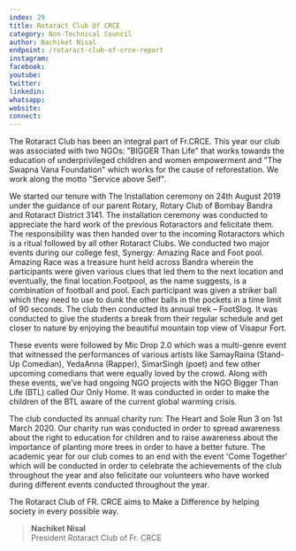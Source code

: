 ```yaml
---
index: 29
title: Rotaract Club Of CRCE
category: Non-Technical Council
author: Nachiket Nisal
endpoint: /rotaract-club-of-crce-report
instagram:
facebook:
youtube:
twitter:
linkedin:
whatsapp:
website:
connect:
---
```


The Rotaract Club has been an integral part of Fr.CRCE. This year our club was associated with two NGOs: "BIGGER Than Life" that works towards the education of underprivileged children and women empowerment and "The Swapna Vana Foundation" which works for the cause of reforestation. We work along the motto "Service above Self".

We started our tenure with The Installation ceremony on 24th August 2019 under the guidance of our parent Rotary, Rotary Club of Bombay Bandra and Rotaract District 3141. The installation ceremony was conducted to appreciate the hard work of the previous Rotaractors and felicitate them. The responsibility was then handed over to the incoming Rotaractors which is a ritual followed by all other Rotaract Clubs. We conducted two major events during our college fest, Synergy: Amazing Race and Foot pool. Amazing Race was a treasure hunt held across Bandra wherein the participants were given various clues that led them to the next location and eventually, the final location.Footpool, as the name suggests, is a combination of football and pool. Each participant was given a striker ball which they need to use to dunk the other balls in the pockets in a time limit of 90 seconds. The club then conducted its annual trek – FootSlog. It was conducted to give the students a break from their regular schedule and get closer to nature by enjoying the beautiful mountain top view of Visapur Fort.

These events were followed by Mic Drop 2.0 which was a multi-genre event that witnessed the performances of various artists like SamayRaina (Stand-Up Comedian), YedaAnna (Rapper), SimarSingh (poet) and few other upcoming comedians that were equally loved by the crowd. Along with these events, we’ve had ongoing NGO projects with the NGO Bigger Than Life (BTL) called Our Only Home. It was conducted in order to make the children of the BTL aware of the current global warming crisis.

The club conducted its annual charity run: The Heart and Sole Run 3 on 1st March 2020. Our charity run was conducted in order to spread awareness about the right to education for children and to raise awareness about the importance of planting more trees in order to have a better future. The academic year for our club comes to an end with the event 'Come Together' which will be conducted in order to celebrate the achievements of the club throughout the year and also felicitate our volunteers who have worked during different events conducted throughout the year.

The Rotaract Club of FR. CRCE aims to Make a Difference by helping society in every possible way.

> **Nachiket Nisal**<br>
> President
> Rotaract Club of Fr. CRCE

<center>
<a
          href="https://www.instagram.com/rotaract_crce/?hl=en"
          target="_blank"
          ><i class="fa fa-instagram fa-2x p-2"></i
        ></a>
        <a
          href="https://rotaract-crce.firebaseapp.com/"
          target="_blank"
          ><i class="fa fa-globe fa-2x p-2" aria-hidden="true"></i
        ></a>
</center>
